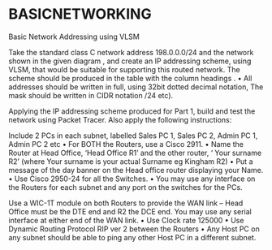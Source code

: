 # BASICNETWORKING

Basic Network Addressing using VLSM

Take the standard class C network address 198.0.0.0/24 and the network
shown in the given diagram , and create an IP addressing scheme, using VLSM,
that would be suitable for supporting this routed network. The scheme should
be produced in the table with the column headings .
• All addresses should be written in full, using 32bit dotted decimal notation,
The mask should be written in CIDR notation /24 etc).

Applying the IP addressing scheme produced for Part 1, build and
test the network using Packet Tracer. Also apply the following
instructions:

Include 2 PCs in each subnet, labelled Sales PC 1, Sales PC 2, Admin PC 1, Admin PC 2
etc
• For BOTH the Routers, use a Cisco 2911.
• Name the Router at Head Office, ‘Head Office R1’ and the other router, ‘ Your
surname R2’ (where Your surname is your actual Surname eg Kingham R2)
• Put a message of the day banner on the Head office router displaying your Name.
• Use Cisco 2950-24 for all the Switches.
• You may use any interface on the Routers for each subnet and any port on the
switches for the PCs.


Use a WIC-1T module on both Routers to provide the WAN link – Head Office
must be the DTE end and R2 the DCE end. You may use any serial interface at
either end of the WAN link.
• Use Clock rate 125000
• Use Dynamic Routing Protocol RIP ver 2 between the Routers
• Any Host PC on any subnet should be able to ping any other Host PC in a
different subnet.

